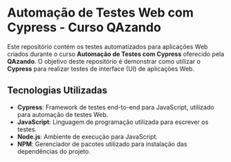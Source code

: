 # Automação de Testes Web com Cypress - Curso QAzando

Este repositório contém os testes automatizados para aplicações Web criados durante o curso **Automação de Testes com Cypress** oferecido pela **QAzando**. O objetivo deste repositório é demonstrar como utilizar o **Cypress** para realizar testes de interface (UI) de aplicações Web.

## Tecnologias Utilizadas

- **Cypress**: Framework de testes end-to-end para JavaScript, utilizado para automação de testes Web.
- **JavaScript**: Linguagem de programação utilizada para escrever os testes.
- **Node.js**: Ambiente de execução para JavaScript.
- **NPM**: Gerenciador de pacotes utilizado para instalação das dependências do projeto.
